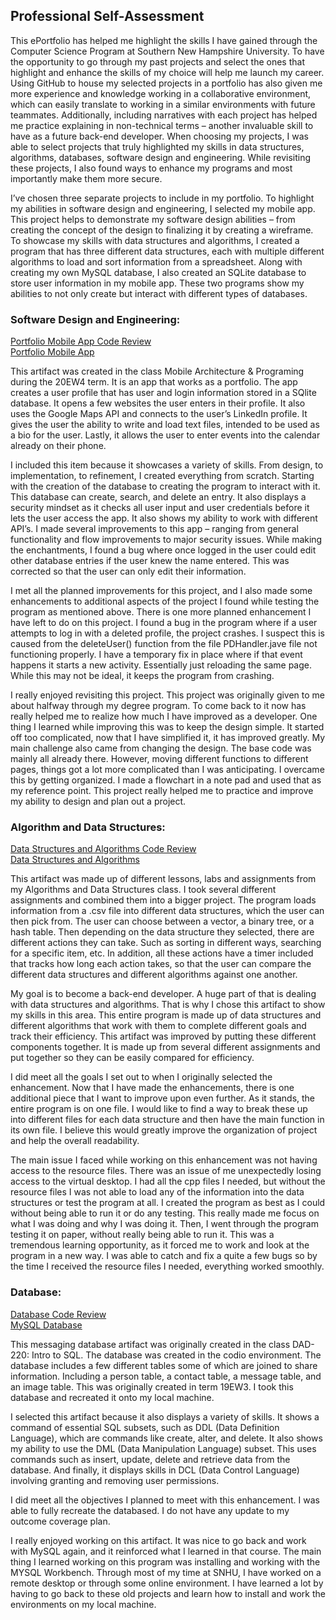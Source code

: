 ## Professional Self-Assessment

This ePortfolio has helped me highlight the skills I have gained through the Computer Science Program at Southern New Hampshire University. To have the opportunity to go through my past projects and select the ones that highlight and enhance the skills of my choice will help me launch my career. Using GitHub to house my selected projects in a portfolio has also given me more experience and knowledge working in a collaborative environment, which can easily translate to working in a similar environments with future teammates. Additionally, including narratives with each project has helped me practice explaining in non-technical terms – another invaluable skill to have as a future back-end developer. When choosing my projects, I was able to select projects that truly highlighted my skills in data structures, algorithms, databases, software design and engineering. While revisiting these projects, I also found ways to enhance my programs and most importantly make them more secure.   

I’ve chosen three separate projects to include in my portfolio. To highlight my abilities in software design and engineering, I selected my mobile app. This project helps to demonstrate my software design abilities – from creating the concept of the design to finalizing it by creating a wireframe. To showcase my skills with data structures and algorithms, I created a program that has three different data structures, each with multiple different algorithms to load and sort information from a spreadsheet. Along with creating my own MySQL database, I also created an SQLite database to store user information in my mobile app. These two programs show my abilities to not only create but interact with different types of databases.     

### Software Design and Engineering:

[Portfolio Mobile App Code Review](https://youtu.be/ESTLDjgas4Y)
<br>
[Portfolio Mobile App](https://github.com/btoulouse/mobileEPortfolio.git)

This artifact was created in the class Mobile Architecture & Programing during the 20EW4 term. It is an app that works as a portfolio. The app creates a user profile that has user and login information stored in a SQlite database. It opens a few websites the user enters in their profile. It also uses the Google Maps API and connects to the user’s LinkedIn profile. It gives the user the ability to write and load text files, intended to be used as a bio for the user. Lastly, it allows the user to enter events into the calendar already on their phone. 

I included this item because it showcases a variety of skills. From design, to implementation, to refinement, I created everything from scratch. Starting with the creation of the database to creating the program to interact with it. This database can create, search, and delete an entry. It also displays a security mindset as it checks all user input and user credentials before it lets the user access the app. It also shows my ability to work with different API’s. I made several improvements to this app – ranging from general functionality and flow improvements to major security issues. While making the enchantments, I found a bug where once logged in the user could edit other database entries if the user knew the name entered. This was corrected so that the user can only edit their information. 

I met all the planned improvements for this project, and I also made some enhancements to additional aspects of the project I found while testing the program as mentioned above. There is one more planned enhancement I have left to do on this project. I found a bug in the program where if a user attempts to log in with a deleted profile, the project crashes. I suspect this is caused from the deleteUser() function from the file PDHandler.jave file not functioning properly. I have a temporary fix in place where if that event happens it starts a new activity. Essentially just reloading the same page. While this may not be ideal, it keeps the program from crashing. 

I really enjoyed revisiting this project. This project was originally given to me about halfway through my degree program. To come back to it now has really helped me to realize how much I have improved as a developer. One thing I learned while improving this was to keep the design simple. It started off too complicated, now that I have simplified it, it has improved greatly. My main challenge also came from changing the design. The base code was mainly all already there. However, moving different functions to different pages, things got a lot more complicated than I was anticipating. I overcame this by getting organized. I made a flowchart in a note pad and used that as my reference point. This project really helped me to practice and improve my ability to design and plan out a project. 

### Algorithm and Data Structures:

[Data Structures and Algorithms Code Review](https://youtu.be/vGQPT4-X-t0)
<br>
[Data Structures and Algorithms](https://github.com/btoulouse/DataBaseandAlg)

This artifact was made up of different lessons, labs and assignments from my Algorithms and Data Structures class. I took several different assignments and combined them into a bigger project. The program loads information from a .csv file into different data structures, which the user can then pick from. The user can choose between a vector, a binary tree, or a hash table. Then depending on the data structure they selected, there are different actions they can take. Such as sorting in different ways, searching for a specific item, etc. In addition, all these actions have a timer included that tracks how long each action takes, so that the user can compare the different data structures and different algorithms against one another. 

My goal is to become a back-end developer. A huge part of that is dealing with data structures and algorithms. That is why I chose this artifact to show my skills in this area. This entire program is made up of data structures and different algorithms that work with them to complete different goals and track their efficiency. This artifact was improved by putting these different components together. It is made up from several different assignments and put together so they can be easily compared for efficiency. 

I did meet all the goals I set out to when I originally selected the enhancement. Now that I have made the enhancements, there is one additional piece that I want to improve upon even further. As it stands, the entire program is on one file. I would like to find a way to break these up into different files for each data structure and then have the main function in its own file. I believe this would greatly improve the organization of project and help the overall readability. 

The main issue I faced while working on this enhancement was not having access to the resource files. There was an issue of me unexpectedly losing access to the virtual desktop. I had all the cpp files I needed, but without the resource files I was not able to load any of the information into the data structures or test the program at all. I created the program as best as I could without being able to run it or do any testing. This really made me focus on what I was doing and why I was doing it. Then, I went through the program testing it on paper, without really being able to run it. This was a tremendous learning opportunity, as it forced me to work and look at the program in a new way. I was able to catch and fix a quite a few bugs so by the time I received the resource files I needed, everything worked smoothly. 

### Database: 

[Database Code Review](https://youtu.be/8vrVcwcBUjo)
<br>
[MySQL Database](https://github.com/btoulouse/MessagingDB)

This messaging database artifact was originally created in the class DAD-220: Intro to SQL. The database was created in the codio environment. The database includes a few different tables some of which are joined to share information. Including a person table, a contact table, a message table, and an image table. This was originally created in term 19EW3. I took this database and recreated it onto my local machine.

I selected this artifact because it also displays a variety of skills. It shows a command of essential SQL subsets, such as DDL (Data Definition Language), which are commands like create, alter, and delete. It also shows my ability to use the DML (Data Manipulation Language) subset. This uses commands such as insert, update, delete and retrieve data from the database. And finally, it displays skills in DCL (Data Control Language) involving granting and removing user permissions. 

I did meet all the objectives I planned to meet with this enhancement. I was able to fully recreate the databased. I do not have any update to my outcome coverage plan. 

I really enjoyed working on this artifact. It was nice to go back and work with MySQL again, and it reinforced what I learned in that course. The main thing I learned working on this program was installing and working with the MYSQL Workbench. Through most of my time at SNHU, I have worked on a remote desktop or through some online environment. I have learned a lot by having to go back to these old projects and learn how to install and work the environments on my local machine.
